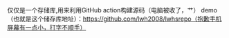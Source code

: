 仅仅是一个存储库,用来利用GitHub action构建源码（电脑被收了，艹）
demo（也就是这个储存库地址）：https://github.com/lwh2008/lwhsrepo（抱歉手机屏幕有一点小，打字不顺手）
